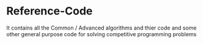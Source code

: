 # Reference-Code
It contains all the Common / Advanced  algorithms and thier code and some other general purpose code for solving competitive programming problems
